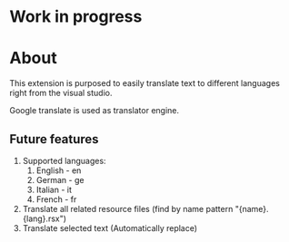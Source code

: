 
#  Work in progress

# About

This extension is purposed to easily translate text to different languages right from the visual studio.

Google translate is used as translator engine.

## Future features

1. Supported languages:
    1. English - en
    2. German - ge
    3. Italian - it
    4. French - fr
2. Translate all related resource files (find by name pattern "{name}.{lang}.rsx")
3. Translate selected text (Automatically replace)